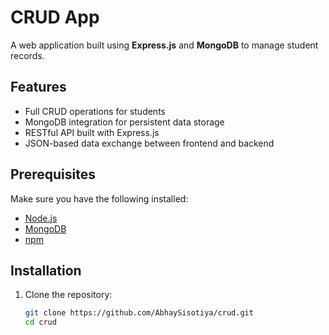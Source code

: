 # CRUD App

A web application built using **Express.js** and **MongoDB** to manage student records.

## Features

- Full CRUD operations for students
- MongoDB integration for persistent data storage
- RESTful API built with Express.js
- JSON-based data exchange between frontend and backend

## Prerequisites

Make sure you have the following installed:

- [Node.js](https://nodejs.org/)
- [MongoDB](https://www.mongodb.com/)
- [npm](https://www.npmjs.com/)

## Installation

1. Clone the repository:

   ```bash
   git clone https://github.com/AbhaySisotiya/crud.git
   cd crud
